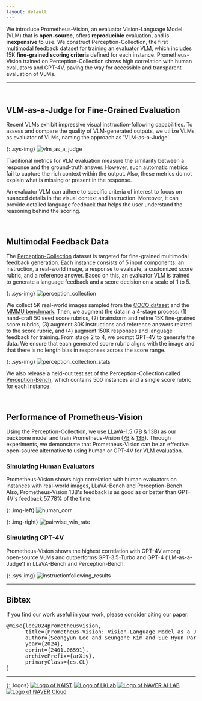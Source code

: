 ```yaml
---
layout: default
---
```


We introduce <span class="sys-name">Prometheus-Vision</span>, an evaluator Vision-Language Model (VLM) that is **open-source**, offers **reproducible** evaluation, and is **inexpensive** to use. We construct <span class="sys-name">Perception-Collection</span>, the first multimodal feedback dataset for training an evaluator VLM, which includes 15K **fine-grained scoring criteria** defined for each instance. <span class="sys-name">Prometheus-Vision</span> trained on <span class="sys-name">Perception-Collection</span> shows high correlation with human evaluators and GPT-4V, paving the way for accessible and transparent evaluation of VLMs.

------

<br/>

## VLM-as-a-Judge for Fine-Grained Evaluation

Recent VLMs exhibit impressive visual instruction-following capabilities. To assess and compare the quality of VLM-generated outputs, we utilize VLMs as evaluator of VLMs, naming the approach as 'VLM-as-a-Judge'. 

{: .sys-img}
![vlm_as_a_judge](/assets/img/vlm_as_a_judge.svg)  

Traditional metrics for VLM evaluation measure the similarity between a response and the ground-truth answer. However, such automatic metrics fail to capture the rich context within the output. Also, these metrics do not explain what is missing or present in the response.  

An evaluator VLM can adhere to specific criteria of interest to focus on nuanced details in the visual context and instruction. Moreover, it can provide detailed language feedback that helps the user understand the reasoning behind the scoring.  

<br/>

## Multimodal Feedback Data

The <span class="sys-name">[Perception-Collection](https://huggingface.co/datasets/kaist-ai/Perception-Collection)</span> dataset is targeted for fine-grained multimodal feedback generation. Each instance consists of 5 input components: an instruction, a real-world image, a response to evaluate, a customized score rubric, and a reference answer. Based on this, an evaluator VLM is trained to generate a language feedback and a score decision on a scale of 1 to 5.

{: .sys-img}
![perception_collection](/assets/img/prometheus_vision_components.svg)  

We collect 5K real-world images sampled from the [COCO dataset](https://cocodataset.org/#home) and the [MMMU benchmark](https://arxiv.org/abs/2311.16502). Then, we augment the data in a 4-stage process: (1) hand-craft 50 seed score rubrics, (2) brainstorm and refine 15K fine-grained score rubrics, (3) augment 30K instructions and reference answers related to the score rubric, and (4) augment 150K responses and language feedback for training. From stage 2 to 4, we prompt GPT-4V to generate the data. We ensure that each generated score rubric aligns with the image and that there is no length bias in responses across the score range.

{: .sys-img}
![perception_collection_stats](/assets/img/perception_collection_stats.png)  

We also release a held-out test set of the <span class="sys-name">Perception-Collection</span> called <span class="sys-name">[Perception-Bench](https://huggingface.co/datasets/kaist-ai/Perception-Bench)</span>, which contains 500 instances and a single score rubric for each instance.

<br/>

## Performance of <span class="sys-name">Prometheus-Vision</span>

Using the <span class="sys-name">Perception-Collection</span>, we use [LLaVA-1.5](https://arxiv.org/abs/2310.03744) (7B & 13B) as our backbone model and train <span class="sys-name">Prometheus-Vision</span> ([7B](https://huggingface.co/kaist-ai/prometheus-vision-7b-v1.0) & [13B](https://huggingface.co/kaist-ai/prometheus-vision-13b-v1.0)). Through experiments, we demonstrate that <span class="sys-name">Prometheus-Vision</span> can be an effective open-source alternative to using human or GPT-4V for VLM evaluation.


### Simulating Human Evaluators

<span class="sys-name">Prometheus-Vision</span> shows high correlation with human evaluators on instances with real-world images, LLaVA-Bench and <span class="sys-name">Perception-Bench</span>. Also, <span class="sys-name">Prometheus-Vision</span> 13B's feedback is as good as or better than GPT-4V's feedback 57.78% of the time.

{: .img-left}
![human_corr](/assets/img/human_corr.svg)

{: .img-right}
![pairwise_win_rate](/assets/img/pairwise_win_rate.svg)


### Simulating GPT-4V

<span class="sys-name">Prometheus-Vision</span> shows the highest correlation with GPT-4V among open-source VLMs and outperforms GPT-3.5-Turbo and GPT-4 ('LM-as-a-Judge') in LLaVA-Bench and <span class="sys-name">Perception-Bench</span>. 

{: .sys-img}
![instructionfollowing_results](/assets/img/instructionfollowing_results.png)

------

## Bibtex
If you find our work useful in your work, please consider citing our paper:

<pre>
@misc{lee2024prometheusvision,
      title={Prometheus-Vision: Vision-Language Model as a Judge for Fine-Grained Evaluation}, 
      author={Seongyun Lee and Seungone Kim and Sue Hyun Park and Geewook Kim and Minjoon Seo},
      year={2024},
      eprint={2401.06591},
      archivePrefix={arXiv},
      primaryClass={cs.CL}
}
</pre>

------

{: .logos}
[![Logo of KAIST](/assets/img/kaist_logo.png)](https://kaist.ac.kr)
[![Logo of LKLab](/assets/img/lklab_logo.jpg)](https://lklab.kaist.ac.kr/)
[![Logo of NAVER AI LAB](/assets/img/naver_ai_lab_logo.png)](https://www.facebook.com/NAVERAILAB)
[![Logo of NAVER Cloud](/assets/img/naver_cloud_logo.png)](https://www.navercloudcorp.com/lang/en/)

<!-- {: .center .acknowledgement}
This research was supported by the **KAIST-NAVER Hypercreative AI Center**. -->
